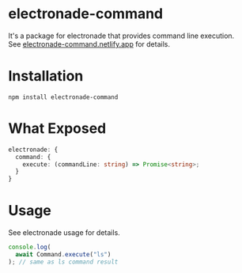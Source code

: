 # electronade-command

It's a package for electronade that provides command line execution.  
See [electronade-command.netlify.app](https://electronade-command.netlify.app/) for details.

# Installation
``` shell
npm install electronade-command
```

# What Exposed
``` typescript
electronade: {
  command: {
    execute: (commandLine: string) => Promise<string>;
  }
}
```

# Usage
See electronade usage for details.

``` javascript
console.log(
  await Command.execute("ls")
); // same as ls command result

```
